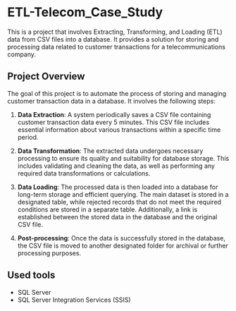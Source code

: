 # ETL-Telecom_Case_Study

This is a project that involves Extracting, Transforming, and Loading (ETL) data from CSV files into a database. It provides a solution for storing and processing data related to customer transactions for a telecommunications company.

## Project Overview

The goal of this project is to automate the process of storing and managing customer transaction data in a database. It involves the following steps:

1. **Data Extraction**: A system periodically saves a CSV file containing customer transaction data every 5 minutes. This CSV file includes essential information about various transactions within a specific time period.

2. **Data Transformation**: The extracted data undergoes necessary processing to ensure its quality and suitability for database storage. This includes validating and cleaning the data, as well as performing any required data transformations or calculations.

3. **Data Loading**: The processed data is then loaded into a database for long-term storage and efficient querying. The main dataset is stored in a designated table, while rejected records that do not meet the required conditions are stored in a separate table. Additionally, a link is established between the stored data in the database and the original CSV file.

4. **Post-processing**: Once the data is successfully stored in the database, the CSV file is moved to another designated folder for archival or further processing purposes.

## Used tools

- SQL Server
- SQL Server Integration Services (SSIS)
